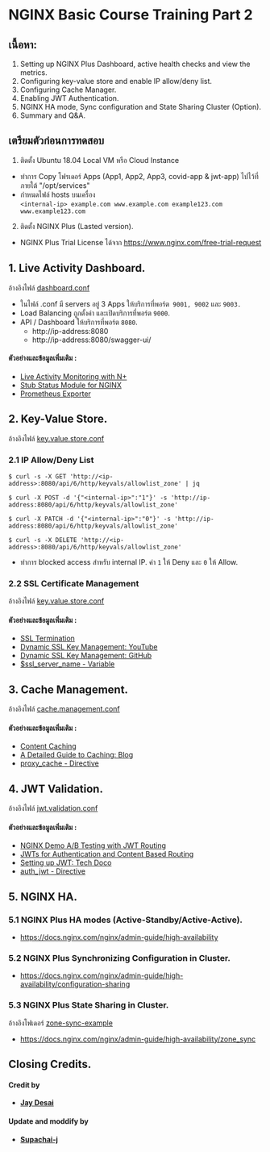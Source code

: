 # NGINX Basic Course Training Part 2
## เนื้อหา:
1. Setting up NGINX Plus Dashboard, active health checks and view the metrics.
2. Configuring key-value store and enable IP allow/deny list.
3. Configuring Cache Manager.
4. Enabling JWT Authentication.
5. NGINX HA mode, Sync configuration and State Sharing Cluster (Option).
6. Summary and Q&A.

## เตรียมตัวก่อนการทดสอบ
1. ติดตั้ง Ubuntu 18.04 Local VM หรือ Cloud Instance

- ทำการ Copy โฟรเดอร์ Apps (App1, App2, App3, covid-app & jwt-app) ไปไว้ที่ภายใต้ "/opt/services"
- กำหนดไฟล์ hosts บนเครื่อง <br>
 ``<internal-ip> example.com www.example.com example123.com www.example123.com ``

2. ติดตั้ง NGINX Plus (Lasted version).
-  NGINX Plus Trial License ได้จาก https://www.nginx.com/free-trial-request


##  1. Live Activity Dashboard.
อ้างอิงไฟล์  [dashboard.conf](dashboard.conf)
- ในไฟล์ .conf มี servers อยู่ 3 Apps ให้บริการที่พอร์ต`` 9001, 9002`` และ ``9003.``
- Load Balancing ถูกตั้งค่า และเปิดบริการที่พอร์ต ``9000``.
- API / Dashboard ให้บริการที่พอร์ต ``8080``.
    - http://ip-address:8080
    - http://ip-address:8080/swagger-ui/

#### ตัวอย่างและข้อมูลเพิ่มเติม :
* [Live Activity Monitoring with N+](https://docs.nginx.com/nginx/admin-guide/monitoring/live-activity-monitoring/)
* [Stub Status Module for NGINX](http://nginx.org/en/docs/http/ngx_http_stub_status_module.html)
* [Prometheus Exporter](https://github.com/nginxinc/nginx-prometheus-exporter)

##  2. Key-Value Store.
อ้างอิงไฟล์ [key.value.store.conf](key.value.store.conf)
### 2.1 IP Allow/Deny List
```
$ curl -s -X GET 'http://<ip-address>:8080/api/6/http/keyvals/allowlist_zone' | jq

$ curl -X POST -d '{"<internal-ip>":"1"}' -s 'http://ip-address:8080/api/6/http/keyvals/allowlist_zone'

$ curl -X PATCH -d '{"<internal-ip>":"0"}' -s 'http://ip-address:8080/api/6/http/keyvals/allowlist_zone'

$ curl -s -X DELETE 'http://<ip-address>:8080/api/6/http/keyvals/allowlist_zone'
```
- ทำการ blocked access สำหรับ internal IP. ค่า `1` ให้ Deny และ `0`  ให้ Allow.


### 2.2 SSL Certificate Management
อ้างอิงไฟล์ [key.value.store.conf](key.value.store.conf)
#### ตัวอย่างและข้อมูลเพิ่มเติม :
* [SSL Termination](https://docs.nginx.com/nginx/admin-guide/security-controls/terminating-ssl-http/)
* [Dynamic SSL Key Management: YouTube](https://www.youtube.com/watch?v=aeLE988jmlo&ab_channel=NGINX%2CInc)
* [Dynamic SSL Key Management: GitHub](https://github.com/jay-nginx/dynamic-ssl-management)
* [$ssl_server_name - Variable](http://nginx.org/en/docs/http/ngx_http_ssl_module.html#var_ssl_server_name)


## 3. Cache Management.
อ้างอิงไฟล์ [cache.management.conf](cache.management.conf)

#### ตัวอย่างและข้อมูลเพิ่มเติม :
* [Content Caching](https://docs.nginx.com/nginx/admin-guide/content-cache/content-caching/)
* [A Detailed Guide to Caching: Blog](https://www.nginx.com/blog/nginx-caching-guide/)
* [proxy_cache - Directive](http://nginx.org/en/docs/http/ngx_http_proxy_module.html#proxy_cache)

## 4. JWT Validation.
อ้างอิงไฟล์  [jwt.validation.conf](jwt.validation.conf)

#### ตัวอย่างและข้อมูลเพิ่มเติม :
* [NGINX Demo A/B Testing with JWT Routing](https://jaturaprom.medium.com/nginx-demo-demo-4-a-b-testing-with-jwt-9e132af4845)
* [JWTs for Authentication and Content Based Routing](https://www.nginx.com/blog/authentication-content-based-routing-jwts-nginx-plus/)
* [Setting up JWT: Tech Doco](https://docs.nginx.com/nginx/admin-guide/security-controls/configuring-jwt-authentication/)
* [auth_jwt - Directive](http://nginx.org/en/docs/http/ngx_http_auth_jwt_module.html)

## 5. NGINX HA.
### 5.1 NGINX Plus HA modes (Active-Standby/Active-Active).
- https://docs.nginx.com/nginx/admin-guide/high-availability
### 5.2 NGINX Plus Synchronizing Configuration in Cluster. 
- https://docs.nginx.com/nginx/admin-guide/high-availability/configuration-sharing
### 5.3 NGINX Plus State Sharing in Cluster.
อ้างอิงโฟเดอร์ [zone-sync-example](zone-sync-example)
- https://docs.nginx.com/nginx/admin-guide/high-availability/zone_sync

## Closing Credits.
 ####  Credit by 
 - **[Jay Desai](https://github.com/jay-nginx)**

 #### Update and moddify by
- **[Supachai-j](https://github.com/supachai-j)**